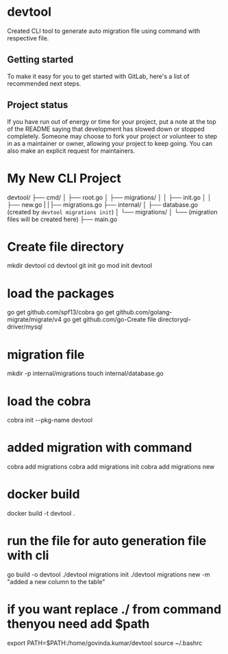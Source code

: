 # devtool

Created CLI tool to generate auto migration file using command with respective file.

## Getting started

To make it easy for you to get started with GitLab, here's a list of recommended next steps.

## Project status
If you have run out of energy or time for your project, put a note at the top of the README saying that development has slowed down or stopped completely. Someone may choose to fork your project or volunteer to step in as a maintainer or owner, allowing your project to keep going. You can also make an explicit request for maintainers.
# My New CLI Project
devtool/
├── cmd/
│   ├── root.go
│   ├── migrations/
│   │   ├── init.go
│   │   ├── new.go
|   |   |── migrations.go
├── internal/
│   ├── database.go (created by `devtool migrations init`)
│   └── migrations/
│       └── (migration files will be created here)
├── main.go


# Create file directory
mkdir devtool
cd devtool
git init
go mod init devtool


# load the packages

go get github.com/spf13/cobra
go get github.com/golang-migrate/migrate/v4
go get github.com/go-Create file directoryql-driver/mysql

# migration file

mkdir -p internal/migrations
touch internal/database.go

# load the cobra

cobra init --pkg-name devtool

# added migration with command
cobra add migrations
cobra add migrations init
cobra add migrations new

# docker build 
docker build -t devtool .

# run the file for auto generation file with cli

go build -o devtool
./devtool migrations init
./devtool migrations new -m "added a new column to the table"

# if you want replace ./ from command thenyou need add $path
 export PATH=$PATH:/home/govinda.kumar/devtool
 source ~/.bashrc
